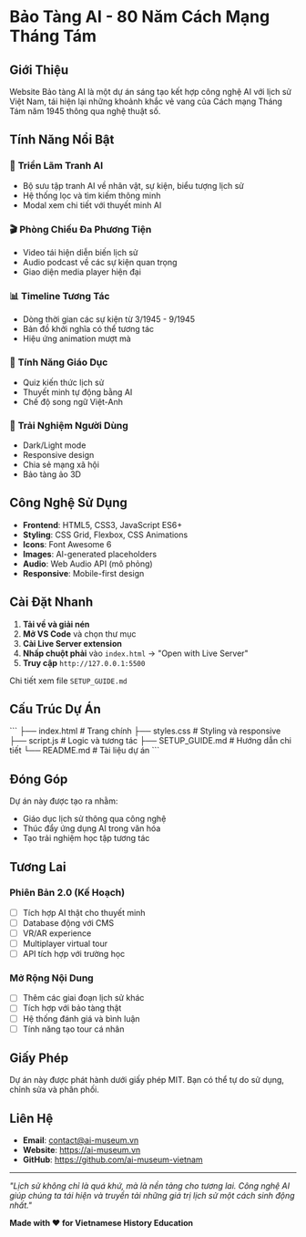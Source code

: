 # Bảo Tàng AI - 80 Năm Cách Mạng Tháng Tám

## Giới Thiệu

Website Bảo tàng AI là một dự án sáng tạo kết hợp công nghệ AI với lịch sử Việt Nam, tái hiện lại những khoảnh khắc vẻ vang của Cách mạng Tháng Tám năm 1945 thông qua nghệ thuật số.

## Tính Năng Nổi Bật

### 🎨 **Triển Lãm Tranh AI**
- Bộ sưu tập tranh AI về nhân vật, sự kiện, biểu tượng lịch sử
- Hệ thống lọc và tìm kiếm thông minh
- Modal xem chi tiết với thuyết minh AI

### 🎬 **Phòng Chiếu Đa Phương Tiện**
- Video tái hiện diễn biến lịch sử
- Audio podcast về các sự kiện quan trọng
- Giao diện media player hiện đại

### 📊 **Timeline Tương Tác**
- Dòng thời gian các sự kiện từ 3/1945 - 9/1945
- Bản đồ khởi nghĩa có thể tương tác
- Hiệu ứng animation mượt mà

### 🎯 **Tính Năng Giáo Dục**
- Quiz kiến thức lịch sử
- Thuyết minh tự động bằng AI
- Chế độ song ngữ Việt-Anh

### 🌙 **Trải Nghiệm Người Dùng**
- Dark/Light mode
- Responsive design
- Chia sẻ mạng xã hội
- Bảo tàng ảo 3D

## Công Nghệ Sử Dụng

- **Frontend**: HTML5, CSS3, JavaScript ES6+
- **Styling**: CSS Grid, Flexbox, CSS Animations
- **Icons**: Font Awesome 6
- **Images**: AI-generated placeholders
- **Audio**: Web Audio API (mô phỏng)
- **Responsive**: Mobile-first design

## Cài Đặt Nhanh

1. **Tải về và giải nén**
2. **Mở VS Code** và chọn thư mục
3. **Cài Live Server extension**
4. **Nhấp chuột phải** vào `index.html` → "Open with Live Server"
5. **Truy cập** `http://127.0.0.1:5500`

Chi tiết xem file `SETUP_GUIDE.md`

## Cấu Trúc Dự Án

\`\`\`
├── index.html          # Trang chính
├── styles.css          # Styling và responsive
├── script.js           # Logic và tương tác
├── SETUP_GUIDE.md      # Hướng dẫn chi tiết
└── README.md           # Tài liệu dự án
\`\`\`

## Đóng Góp

Dự án này được tạo ra nhằm:
- Giáo dục lịch sử thông qua công nghệ
- Thúc đẩy ứng dụng AI trong văn hóa
- Tạo trải nghiệm học tập tương tác

## Tương Lai

### Phiên Bản 2.0 (Kế Hoạch)
- [ ] Tích hợp AI thật cho thuyết minh
- [ ] Database động với CMS
- [ ] VR/AR experience
- [ ] Multiplayer virtual tour
- [ ] API tích hợp với trường học

### Mở Rộng Nội Dung
- [ ] Thêm các giai đoạn lịch sử khác
- [ ] Tích hợp với bảo tàng thật
- [ ] Hệ thống đánh giá và bình luận
- [ ] Tính năng tạo tour cá nhân

## Giấy Phép

Dự án này được phát hành dưới giấy phép MIT. Bạn có thể tự do sử dụng, chỉnh sửa và phân phối.

## Liên Hệ

- **Email**: contact@ai-museum.vn
- **Website**: https://ai-museum.vn
- **GitHub**: https://github.com/ai-museum-vietnam

---

*"Lịch sử không chỉ là quá khứ, mà là nền tảng cho tương lai. Công nghệ AI giúp chúng ta tái hiện và truyền tải những giá trị lịch sử một cách sinh động nhất."*

**Made with ❤️ for Vietnamese History Education**
